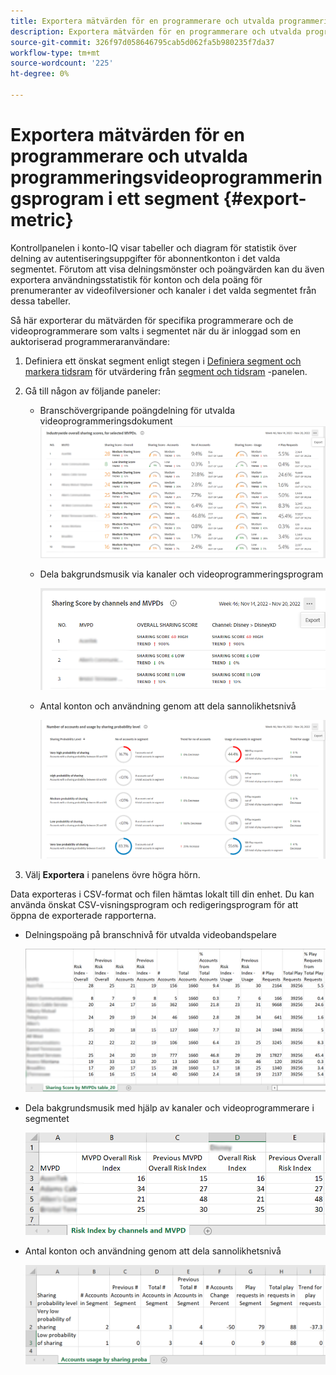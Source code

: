 ```yaml
---
title: Exportera mätvärden för en programmerare och utvalda programmeringsvideoprogrammeringsprogram i ett segment
description: Exportera mätvärden för en programmerare och utvalda programmeringsvideoprogrammeringsprogram i ett segment
source-git-commit: 326f97d058646795cab5d062fa5b980235f7da37
workflow-type: tm+mt
source-wordcount: '225'
ht-degree: 0%

---
```


# Exportera mätvärden för en programmerare och utvalda programmeringsvideoprogrammeringsprogram i ett segment {#export-metric}

Kontrollpanelen i konto-IQ visar tabeller och diagram för statistik över delning av autentiseringsuppgifter för abonnentkonton i det valda segmentet. Förutom att visa delningsmönster och poängvärden kan du även exportera användningsstatistik för konton och dela poäng för prenumeranter av videofilversioner och kanaler i det valda segmentet från dessa tabeller.

Så här exporterar du mätvärden för specifika programmerare och de videoprogrammerare som valts i segmentet när du är inloggad som en auktoriserad programmeraranvändare:

1. Definiera ett önskat segment enligt stegen i [Definiera segment och markera tidsram](/help/AccountIQ/howto-select-segment-timeframe.md) för utvärdering från [segment och tidsram](/help/AccountIQ/segments-timeframe.md) -panelen.

1. Gå till någon av följande paneler:

   * Branschövergripande poängdelning för utvalda videoprogrammeringsdokument
      ![](assets/ind-sharpanel-export-option.png)

   * Dela bakgrundsmusik via kanaler och videoprogrammeringsprogram

      ![](assets/sharscorepanel-export-option.png)

   * Antal konton och användning genom att dela sannolikhetsnivå

      ![](assets/usage-panel-export-option.png)

1. Välj **Exportera** i panelens övre högra hörn.

Data exporteras i CSV-format och filen hämtas lokalt till din enhet. Du kan använda önskat CSV-visningsprogram och redigeringsprogram för att öppna de exporterade rapporterna.

* Delningspoäng på branschnivå för utvalda videobandspelare

   ![](assets/export-ind-sharing-score.png)

* Dela bakgrundsmusik med hjälp av kanaler och videoprogrammerare i segmentet

   ![](assets/export-risk-index-by-mvpdchannels.png)

* Antal konton och användning genom att dela sannolikhetsnivå

   ![](assets/export-acc-usage.png)

